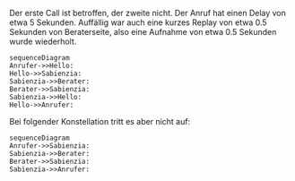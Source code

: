 Der erste Call ist betroffen, der zweite nicht.
Der Anruf hat einen Delay von etwa 5 Sekunden.
Auffällig war auch eine kurzes Replay von etwa 0.5 Sekunden von Beraterseite, also eine Aufnahme von etwa 0.5 Sekunden wurde wiederholt.
```mermaid
sequenceDiagram
Anrufer->>Hello: 
Hello->>Sabienzia: 
Sabienzia->>Berater: 
Berater->>Sabienzia: 
Sabienzia->>Hello: 
Hello->>Anrufer: 
```

Bei folgender Konstellation tritt es aber nicht auf:
```mermaid
sequenceDiagram
Anrufer->>Sabienzia: 
Sabienzia->>Berater: 
Berater->>Sabienzia: 
Sabienzia->>Anrufer: 
```
